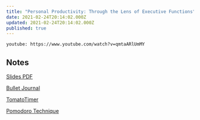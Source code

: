 ```yaml
---
title: "Personal Productivity: Through the Lens of Executive Functions"
date: 2021-02-24T20:14:02.000Z
updated: 2021-02-24T20:14:02.000Z
published: true
---
```


`youtube: https://www.youtube.com/watch?v=qmtaARlUmMY`

## Notes

[Slides PDF](/uploads/2021/02/Personal%20Productivity.pdf)

[Bullet Journal](https://bulletjournal.com/)

[TomatoTimer](https://tomato-timer.com/)

[Pomodoro Technique](https://francescocirillo.com/pages/pomodoro-technique)

